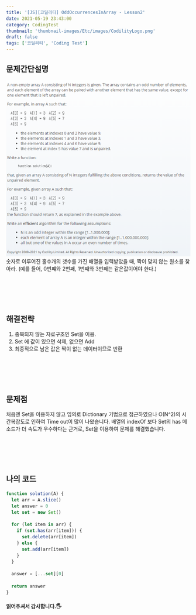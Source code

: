 ```yaml
---
title: '[JS][코딜리티] OddOccurrencesInArray - Lesson2'
date: 2021-05-19 23:43:00
category: CodingTest
thumbnail: 'thumbnail-images/Etc/images/CodilityLogo.png'
draft: false
tags: ['코딜리티', 'Coding Test']
---
```


## 문제간단설명

![](./images/OddOccurrencesInArray.png)
숫자로 이루어진 홀수개의 갯수를 가진 배열을 입력받았을 때,
짝이 맞지 않는 원소를 찾아라. (예를 들어, 0번쨰와 2번째, 1번째와 3번째는 같은값이어야 한다.)

<br>
<br>
<br>
<br>

## 해결전략

1. 중복되지 않는 자료구조인 Set을 이용.
2. Set 에 값이 있으면 삭제, 없으면 Add
3. 최종적으로 남은 값은 짝이 없는 데이터이므로 반환

<br>
<br>
<br>
<br>

## 문제점

처음엔 Set을 이용하지 않고 임의로 Dictionary 기법으로 접근하였으나 O(N^2)의 시간복잡도로 인하여 Time out이 많이 나왔습니다. 배열의 indexOf 보다 Set의 has 메소드가 더 속도가 우수하다는 근거로, Set을 이용하여 문제를 해결했습니다.

<br>
<br>
<br>
<br>

## 나의 코드

```javascript
function solution(A) {
  let arr = A.slice()
  let answer = 0
  let set = new Set()

  for (let item in arr) {
    if (set.has(arr[item])) {
      set.delete(arr[item])
    } else {
      set.add(arr[item])
    }
  }

  answer = [...set][0]

  return answer
}
```

#### 읽어주셔서 감사합니다.🖐

